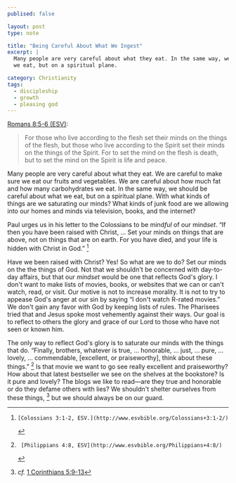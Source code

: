 ```yaml
---
publised: false

layout: post
type: note

title: "Being Careful About What We Ingest"
excerpt: |
  Many people are very careful about what they eat. In the same way, we should be careful about what
  we eat, but on a spiritual plane.

category: Christianity
tags:
  - discipleship
  - growth
  - pleasing god
---
```


[Romans 8:5-6 (ESV)](http://www.esvbible.org/Romans+8:5-6/):

> For those who live according to the flesh set their minds on the things of the flesh, but those
> who live according to the Spirit set their minds on the things of the Spirit. For to set the mind
> on the flesh is death, but to set the mind on the Spirit is life and peace.

Many people are very careful about what they eat. We are careful to make sure we eat our fruits and
vegetables. We are careful about how much fat and how many carbohydrates we eat.  In the same way,
we should be careful about what we eat, but on a spiritual plane. With what kinds of things are we
saturating our minds? What kinds of junk food are we allowing into our homes and minds via
television, books, and the internet?

Paul urges us in his letter to the Colossians to be mind<em>ful</em> of our mind<em>set</em>. “If
then you have been raised with Christ, ... Set your minds on things that are above, not on things
that are on earth. For you have died, and your life is hidden with Christ in God.” [^fn-col-3-1-2]

Have we been raised with Christ? Yes! So what are we to do? Set our minds on the the things of God.
Not that we shouldn't be concerned with day-to-day affairs, but that our _mindset_ would be one that
reflects God's glory. I don't want to make lists of movies, books, or websites that we can or can't
watch, read, or visit. Our motive is not to increase morality. It is not to try to appease God's
anger at our sin by saying “I don't watch R-rated movies.” We don't gain any favor with God by
keeping lists of rules. The Pharisees tried that and Jesus spoke most vehemently against their ways.
Our goal is to reflect to others the glory and grace of our Lord to those who have not seen or known
him.

The only way to reflect God's glory is to saturate our minds with the things that do.  “Finally,
brothers, whatever is true, ... honorable, ... just, ... pure, ...  lovely, ... commendable,
[excellent, or praiseworthy], think about these things.” [^fn-phil-4-8] Is that movie we want to go
see really excellent and praiseworthy? How about that latest bestseller we see on the shelves at the
bookstore? Is it pure and lovely? The blogs we like to read&mdash;are they true and honorable or do
they defame others with lies? We shouldn't shelter ourselves from these things, [^fn-1cor-5-9-13]
but we should always be on our guard.

[^fn-col-3-1-2]:    [Colossians 3:1-2, ESV.](http://www.esvbible.org/Colossians+3:1-2/)
[^fn-phil-4-8]:     [Philippians 4:8, ESV](http://www.esvbible.org/Philippians+4:8/)
[^fn-1cor-5-9-13]:  _cf._ [1 Corinthians 5:9-13](http://www.esvbible.org/1Corinthians+5:9-13/)

